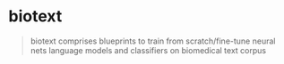 # biotext

> biotext comprises blueprints to train from scratch/fine-tune neural nets language models and classifiers on biomedical text corpus
